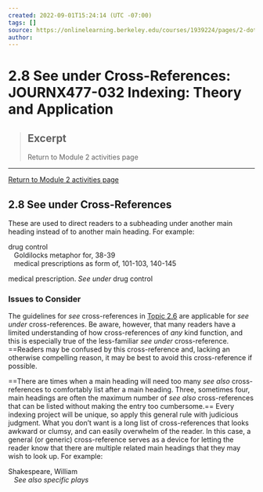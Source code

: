 ```yaml
---
created: 2022-09-01T15:24:14 (UTC -07:00)
tags: []
source: https://onlinelearning.berkeley.edu/courses/1939224/pages/2-dot-8-see-under-cross-references
author: 
---
```


# 2.8 See under Cross-References: JOURNX477-032 Indexing: Theory and Application

> ## Excerpt
> Return to Module 2 activities page

---
[Return to Module 2 activities page](https://onlinelearning.berkeley.edu/courses/1939224/pages/module-2 "Module 2")

## 2.8 See under Cross-References

These are used to direct readers to a subheading under another main heading instead of to another main heading. For example:

drug control  
   Goldilocks metaphor for, 38-39  
   medical prescriptions as form of, 101-103, 140-145  

medical prescription. _See under_ drug control

### Issues to Consider

The guidelines for _see_ cross-references in [Topic 2.6](https://onlinelearning.berkeley.edu/courses/1939224/pages/2-dot-6-see-cross-references "2.6 See Cross References") are applicable for _see under_ cross-references. Be aware, however, that many readers have a limited understanding of how cross-references of _any_ kind function, and this is especially true of the less-familiar _see under_ cross-reference. ==Readers may be confused by this cross-reference and, lacking an otherwise compelling reason, it may be best to avoid this cross-reference if possible.

==There are times when a main heading will need too many _see also_ cross-references to comfortably list after a main heading. Three, sometimes four, main headings are often the maximum number of _see also_ cross-references that can be listed without making the entry too cumbersome.== Every indexing project will be unique, so apply this general rule with judicious judgment. What you don’t want is a long list of cross-references that looks awkward or clumsy, and can easily overwhelm of the reader. In this case, a general (or generic) cross-reference serves as a device for letting the reader know that there are multiple related main headings that they may wish to look up. For example:

Shakespeare, William  
   _See also_ _specific plays_
